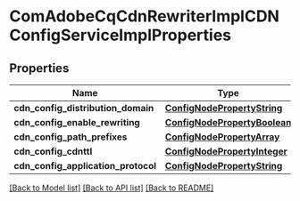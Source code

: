 # ComAdobeCqCdnRewriterImplCDNConfigServiceImplProperties

## Properties
Name | Type | Description | Notes
------------ | ------------- | ------------- | -------------
**cdn_config_distribution_domain** | [**ConfigNodePropertyString**](ConfigNodePropertyString.md) |  | [optional] 
**cdn_config_enable_rewriting** | [**ConfigNodePropertyBoolean**](ConfigNodePropertyBoolean.md) |  | [optional] 
**cdn_config_path_prefixes** | [**ConfigNodePropertyArray**](ConfigNodePropertyArray.md) |  | [optional] 
**cdn_config_cdnttl** | [**ConfigNodePropertyInteger**](ConfigNodePropertyInteger.md) |  | [optional] 
**cdn_config_application_protocol** | [**ConfigNodePropertyString**](ConfigNodePropertyString.md) |  | [optional] 

[[Back to Model list]](../README.md#documentation-for-models) [[Back to API list]](../README.md#documentation-for-api-endpoints) [[Back to README]](../README.md)


